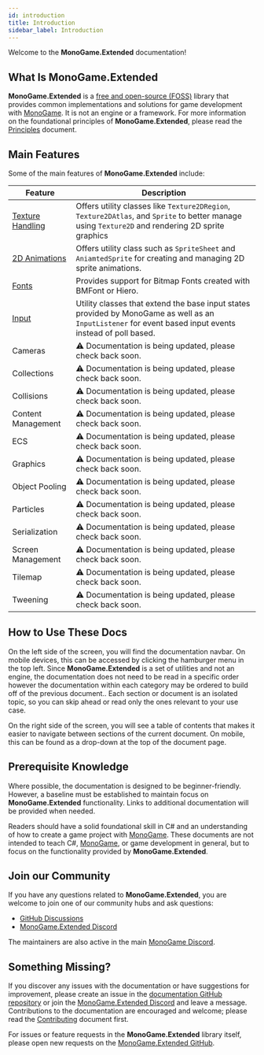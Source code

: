 ```yaml
---
id: introduction
title: Introduction
sidebar_label: Introduction
---
```


Welcome to the **MonoGame.Extended** documentation!

## What Is MonoGame.Extended
**MonoGame.Extended** is a [free and open-source (FOSS)](https://en.wikipedia.org/wiki/Free_and_open-source_software) library that provides common implementations and solutions for game development with [MonoGame](https://monogame.net). It is not an engine or a framework. For more information on the foundational principles of **MonoGame.Extended**, please read the [Principles](/docs/about/principles) document.

## Main Features
Some of the main features of **MonoGame.Extended** include:

| Feature                                                                                | Description                                                                                                                                              |
| -------------------------------------------------------------------------------------- | -------------------------------------------------------------------------------------------------------------------------------------------------------- |
| [Texture Handling](/docs/features/texture-handling/texture2dregion/texture2dregion.md) | Offers utility classes like `Texture2DRegion`, `Texture2DAtlas`, and `Sprite` to better manage using `Texture2D` and rendering 2D sprite graphics        |
| [2D Animations](/docs/features/2d-animations/spritesheet/spritesheet.md)               | Offers utility class such as `SpriteSheet` and `AniamtedSprite` for creating and managing 2D sprite animations.                                          |
| [Fonts](/docs/features/fonts/bitmapfont/bitmapfont.md)                                 | Provides support for Bitmap Fonts created with BMFont or Hiero.                                                                                          |
| [Input](/docs/features/input/keyboardextended/keyboardextended.md)                     | Utility classes that extend the base input states provided by MonoGame as well as an `InputListener` for event based input events instead of poll based. |
| Cameras                                                                                | ⚠️ Documentation is being updated, please check back soon.                                                                                                |
| Collections                                                                            | ⚠️ Documentation is being updated, please check back soon.                                                                                                |
| Collisions                                                                             | ⚠️ Documentation is being updated, please check back soon.                                                                                                |
| Content Management                                                                     | ⚠️ Documentation is being updated, please check back soon.                                                                                                |
| ECS                                                                                    | ⚠️ Documentation is being updated, please check back soon.                                                                                                |
| Graphics                                                                               | ⚠️ Documentation is being updated, please check back soon.                                                                                                |
| Object Pooling                                                                         | ⚠️ Documentation is being updated, please check back soon.                                                                                                |
| Particles                                                                              | ⚠️ Documentation is being updated, please check back soon.                                                                                                |
| Serialization                                                                          | ⚠️ Documentation is being updated, please check back soon.                                                                                                |
| Screen Management                                                                      | ⚠️ Documentation is being updated, please check back soon.                                                                                                |
| Tilemap                                                                                | ⚠️ Documentation is being updated, please check back soon.                                                                                                |
| Tweening                                                                               | ⚠️ Documentation is being updated, please check back soon.                                                                                                |

## How to Use These Docs
On the left side of the screen, you will find the documentation navbar. On mobile devices, this can be accessed by clicking the hamburger menu in the top left. Since **MonoGame.Extended** is a set of utilities and not an engine, the documentation does not need to be read in a specific order however the documentation within each category may be ordered to build off of the previous document.. Each section or document is an isolated topic, so you can skip ahead or read only the ones relevant to your use case.

On the right side of the screen, you will see a table of contents that makes it easier to navigate between sections of the current document. On mobile, this can be found as a drop-down at the top of the document page.

## Prerequisite Knowledge
Where possible, the documentation is designed to be beginner-friendly. However, a baseline must be established to maintain focus on **MonoGame.Extended** functionality. Links to additional documentation will be provided when needed.

Readers should have a solid foundational skill in C# and an understanding of how to create a game project with [MonoGame](https://monogame.net). These documents are not intended to teach C#, [MonoGame](https://monogame.net), or game development in general, but to focus on the functionality provided by **MonoGame.Extended**.

## Join our Community
If you have any questions related to **MonoGame.Extended**, you are welcome to join one of our community hubs and ask questions:

- [GitHub Discussions](https://github.com/craftworkgames/MonoGame.Extended/discussions)
- [MonoGame.Extended Discord](https://discord.gg/FvZ8Z7EzPJ)

The maintainers are also active in the main [MonoGame Discord](https://discord.gg/monogame).

## Something Missing?
If you discover any issues with the documentation or have suggestions for improvement, please create an issue in the [documentation GitHub repository](https://github.com/craftworkgames/craftworkgames.github.io) or join the [MonoGame.Extended Discord](https://discord.gg/FvZ8Z7EzPJ) and leave a message. Contributions to the documentation are encouraged and welcome; please read the [Contributing](/docs/about/contributing) document first.

For issues or feature requests in the **MonoGame.Extended** library itself, please open new requests on the [MonoGame.Extended GitHub](https://github.com/craftworkgames/MonoGame.Extended).